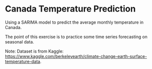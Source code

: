 # Canada Temperature Prediction
Using a SARIMA model to predict the average monthly temperature in Canada.

The point of this exercise is to practice some time series forecasting on seasonal data.

Note: Dataset is from Kaggle: https://www.kaggle.com/berkeleyearth/climate-change-earth-surface-temperature-data.

